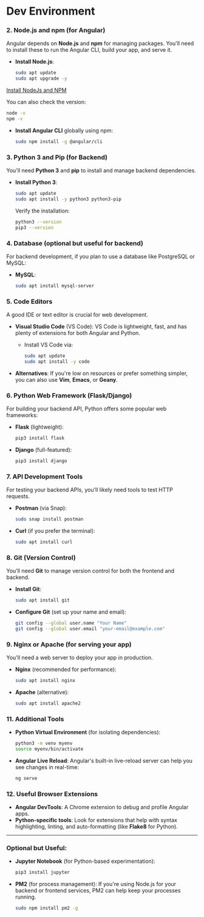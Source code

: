 # Dev Environment

### 2. **Node.js and npm (for Angular)**

Angular depends on **Node.js** and **npm** for managing packages. You'll need to install these to run the Angular CLI, build your app, and serve it.

* **Install Node.js**:

  ```bash
  sudo apt update
  sudo apt upgrade -y
  ```
[Install NodeJs and NPM](https://nodejs.org/en/download)


  You can also check the version:

  ```bash
  node -v
  npm -v
  ```

* **Install Angular CLI** globally using npm:

  ```bash
  sudo npm install -g @angular/cli
  ```

### 3. **Python 3 and Pip (for Backend)**

You'll need **Python 3** and **pip** to install and manage backend dependencies.

* **Install Python 3**:

  ```bash
  sudo apt update
  sudo apt install -y python3 python3-pip
  ```

  Verify the installation:

  ```bash
  python3 --version
  pip3 --version
  ```

### 4. **Database (optional but useful for backend)**

For backend development, if you plan to use a database like PostgreSQL or MySQL:

* **MySQL**:

  ```bash
  sudo apt install mysql-server
  ```

### 5. **Code Editors**

A good IDE or text editor is crucial for web development.

* **Visual Studio Code** (VS Code):
  VS Code is lightweight, fast, and has plenty of extensions for both Angular and Python.

  * Install VS Code via:

    ```bash
    sudo apt update
    sudo apt install -y code
    ```

* **Alternatives**: If you're low on resources or prefer something simpler, you can also use **Vim**, **Emacs**, or **Geany**.

### 6. **Python Web Framework (Flask/Django)**

For building your backend API, Python offers some popular web frameworks:

* **Flask** (lightweight):

  ```bash
  pip3 install flask
  ```

* **Django** (full-featured):

  ```bash
  pip3 install django
  ```

### 7. **API Development Tools**

For testing your backend APIs, you'll likely need tools to test HTTP requests.

* **Postman** (via Snap):

  ```bash
  sudo snap install postman
  ```

* **Curl** (if you prefer the terminal):

  ```bash
  sudo apt install curl
  ```

### 8. **Git (Version Control)**

You’ll need **Git** to manage version control for both the frontend and backend.

* **Install Git**:

  ```bash
  sudo apt install git
  ```

* **Configure Git** (set up your name and email):

  ```bash
  git config --global user.name "Your Name"
  git config --global user.email "your-email@example.com"
  ```

### 9. **Nginx or Apache (for serving your app)**

You'll need a web server to deploy your app in production.

* **Nginx** (recommended for performance):

  ```bash
  sudo apt install nginx
  ```

* **Apache** (alternative):

  ```bash
  sudo apt install apache2
  ```
  
### 11. **Additional Tools**

* **Python Virtual Environment** (for isolating dependencies):

  ```bash
  python3 -m venv myenv
  source myenv/bin/activate
  ```

* **Angular Live Reload**:
  Angular's built-in live-reload server can help you see changes in real-time:

  ```bash
  ng serve
  ```

### 12. **Useful Browser Extensions**

* **Angular DevTools**: A Chrome extension to debug and profile Angular apps.
* **Python-specific tools**: Look for extensions that help with syntax highlighting, linting, and auto-formatting (like **Flake8** for Python).

---

### Optional but Useful:

* **Jupyter Notebook** (for Python-based experimentation):

  ```bash
  pip3 install jupyter
  ```

* **PM2** (for process management):
  If you're using Node.js for your backend or frontend services, PM2 can help keep your processes running.

  ```bash
  sudo npm install pm2 -g
  ```
